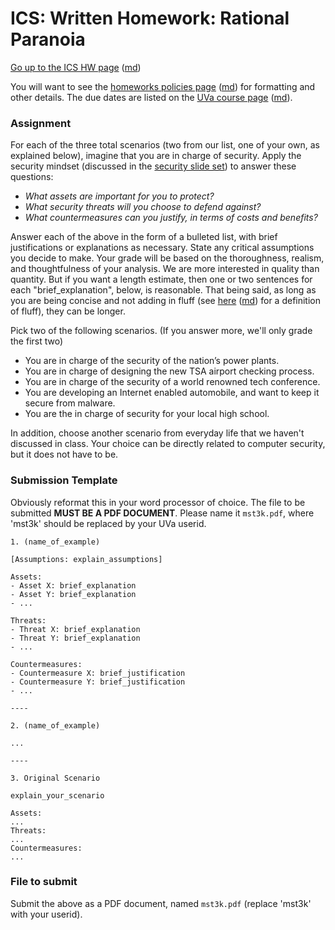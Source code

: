 ICS: Written Homework: Rational Paranoia
==========================================

[Go up to the ICS HW page](index.html) ([md](index.md))

You will want to see the [homeworks policies page](../uva/hw-policies.html)
([md](../uva/hw-policies.md)) for formatting and other details.  The due
dates are listed on the [UVa course page](../uva/index.html)
([md](../uva/index.md)).

### Assignment

For each of the three total scenarios (two from our list, one of your
own, as explained below), imagine that you are in charge of
security. Apply the security mindset (discussed in the [security slide
set](../slides/security-mindset.html#/)) to answer these questions:

- *What assets are important for you to protect?*
- *What security threats will you choose to defend against?*
- *What countermeasures can you justify, in terms of costs and benefits?*
	
Answer each of the above in the form of a bulleted list, with brief
justifications or explanations as necessary. State any critical
assumptions you decide to make. Your grade will be based on the
thoroughness, realism, and thoughtfulness of your analysis.  We are
more interested in quality than quantity.  But if you want a length
estimate, then one or two sentences for each "brief_explanation",
below, is reasonable.  That being said, as long as you are being
concise and not adding in fluff (see [here](../uva/hw-policies.html)
([md](../uva/hw-policies.md)) for a definition of fluff), they can be
longer.

Pick two of the following scenarios. (If you answer more, we'll
only grade the first two)

- You are in charge of the security of the nation’s power plants.
- You are in charge of designing the new TSA airport checking process.
- You are in charge of the security of a world renowned tech conference.
- You are developing an Internet enabled automobile, and want to keep
  it secure from malware.
- You are the in charge of security for your local high school.

In addition, choose another scenario from everyday life that we
haven't discussed in class.  Your choice can be directly related to
computer security, but it does not have to be.

### Submission Template

Obviously reformat this in your word processor of choice.  The file to
be submitted **MUST BE A PDF DOCUMENT**.  Please name it `mst3k.pdf`,
where 'mst3k' should be replaced by your UVa userid.


```
1. (name_of_example)

[Assumptions: explain_assumptions]

Assets:
- Asset X: brief_explanation
- Asset Y: brief_explanation
- ...

Threats:
- Threat X: brief_explanation
- Threat Y: brief_explanation
- ...

Countermeasures:
- Countermeasure X: brief_justification
- Countermeasure Y: brief_justification
- ...

----

2. (name_of_example)

...

----

3. Original Scenario

explain_your_scenario

Assets:
...
Threats:
...
Countermeasures:
...
```

### File to submit

Submit the above as a PDF document, named `mst3k.pdf` (replace 'mst3k'
with your userid).
